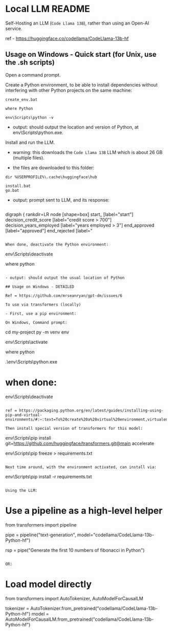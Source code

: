 # Local LLM README

Self-Hosting an LLM (`Code Llama 13B`), rather than using an Open-AI service.

ref - https://huggingface.co/codellama/CodeLlama-13b-hf

## Usage on Windows - Quick start (for Unix, use the .sh scripts)

Open a command prompt.

Create a Python environment, to be able to install dependencies without interfering with other Python projects on the same machine:

```
create_env.bat

where Python

env\Scripts\python -v
```
- output: should output the location and version of Python, at env\Scripts\python.exe.

Install and run the LLM.

- warning: this downloads the `Code Llama 13B` LLM which is about 26 GB (multiple files).

- the files are downloaded to this folder:

`dir %USERPROFILE%\.cache\huggingface\hub`

```
install.bat
go.bat
```

- output: prompt sent to LLM, and its response:

```
```
digraph {
  rankdir=LR
  node [shape=box]
  start_ [label="start"]
  decision_credit_score [label="credit score > 700"]
  decision_years_employed [label="years employed > 3"]
  end_approved [label="approved"]
  end_rejected [label="
```

When done, deactivate the Python environment:

```
env\Scripts\deactivate

where python
```

- output: should output the usual location of Python

## Usage on Windows - DETAILED

Ref = https://github.com/mrseanryan/gpt-dm/issues/6

To use via transformers (locally)

- First, use a pip environment:

On Windows, Command prompt:
```
cd my-project
py -m venv env

env\Scripts\activate

where python

.\env\Scripts\python.exe

# when done:
env\Scripts\deactivate
```

ref = https://packaging.python.org/en/latest/guides/installing-using-pip-and-virtual-environments/#:~:text=To%20create%20a%20virtual%20environment,virtualenv%20in%20the%20below%20commands.&text=The%20second%20argument%20is%20the,project%20and%20call%20it%20env%20.

Then install special version of transformers for this model:

```
env\Scripts\pip install git+https://github.com/huggingface/transformers.git@main accelerate

env\Scripts\pip freeze > requirements.txt
```

Next time around, with the environment activated, can install via:

```
env\Scripts\pip install -r requirements.txt
```

Using the LLM:
```
# Use a pipeline as a high-level helper
from transformers import pipeline

pipe = pipeline("text-generation", model="codellama/CodeLlama-13b-Python-hf")

rsp = pipe("Generate the first 10 numbers of fibonacci in Python")
```

OR:

```
# Load model directly
from transformers import AutoTokenizer, AutoModelForCausalLM

tokenizer = AutoTokenizer.from_pretrained("codellama/CodeLlama-13b-Python-hf")
model = AutoModelForCausalLM.from_pretrained("codellama/CodeLlama-13b-Python-hf")
```

